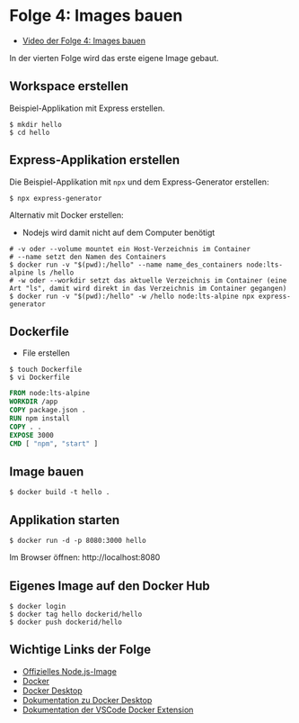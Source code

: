 # Folge 4: Images bauen

- [Video der Folge 4: Images bauen](https://www.thenativeweb.io/learning/techlounge-docker)

In der vierten Folge wird das erste eigene Image gebaut.

## Workspace erstellen

Beispiel-Applikation mit Express erstellen.

```shell
$ mkdir hello
$ cd hello
```

## Express-Applikation erstellen

Die Beispiel-Applikation mit `npx` und dem Express-Generator erstellen:

```shell
$ npx express-generator
```

Alternativ mit Docker erstellen:

- Nodejs wird damit nicht auf dem Computer benötigt

```shell
# -v oder --volume mountet ein Host-Verzeichnis im Container
# --name setzt den Namen des Containers
$ docker run -v "$(pwd):/hello" --name name_des_containers node:lts-alpine ls /hello
# -w oder --workdir setzt das aktuelle Verzeichnis im Container (eine Art "ls", damit wird direkt in das Verzeichnis im Container gegangen)
$ docker run -v "$(pwd):/hello" -w /hello node:lts-alpine npx express-generator
```

## Dockerfile

- File erstellen

```shell
$ touch Dockerfile
$ vi Dockerfile
```


```dockerfile
FROM node:lts-alpine
WORKDIR /app
COPY package.json .
RUN npm install
COPY . .
EXPOSE 3000
CMD [ "npm", "start" ]
```

## Image bauen

```shell
$ docker build -t hello .
```

## Applikation starten

```shell
$ docker run -d -p 8080:3000 hello
```

Im Browser öffnen: http://localhost:8080

## Eigenes Image auf den Docker Hub

```shell
$ docker login
$ docker tag hello dockerid/hello
$ docker push dockerid/hello
```

## Wichtige Links der Folge

- [Offizielles Node.js-Image](https://hub.docker.com/_/node)
- [Docker](https://docker.com)
- [Docker Desktop](https://www.docker.com/products/docker-desktop)
- [Dokumentation zu Docker Desktop](https://docs.docker.com/desktop)
- [Dokumentation der VSCode Docker Extension](https://code.visualstudio.com/docs/containers/overview)
